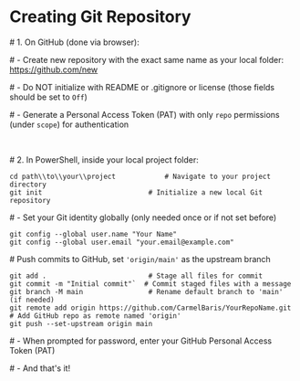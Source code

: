 ﻿# Creating Git Repository

\# 1. On GitHub (done via browser):

\# - Create new repository with the exact same name as your local folder: https://github.com/new

\# - Do NOT initialize with README or .gitignore or license (those fields should be set to `Off`)

\# - Generate a Personal Access Token (PAT) with only `repo` permissions (under `scope`) for authentication


&nbsp;
&nbsp;

\# 2. In PowerShell, inside your local project folder:

```
cd path\\to\\your\\project            # Navigate to your project directory
git init                          # Initialize a new local Git repository
```


\# - Set your Git identity globally (only needed once or if not set before)

```
git config --global user.name "Your Name"
git config --global user.email "your.email@example.com"
```


\# Push commits to GitHub, set `'origin/main'` as the upstream branch

```
git add .                         # Stage all files for commit
git commit -m "Initial commit"`  # Commit staged files with a message
git branch -M main                # Rename default branch to 'main' (if needed)
git remote add origin https://github.com/CarmelBaris/YourRepoName.git # Add GitHub repo as remote named 'origin'
git push --set-upstream origin main
```

\# - When prompted for password, enter your GitHub Personal Access Token (PAT)

\# - And that's it! 
